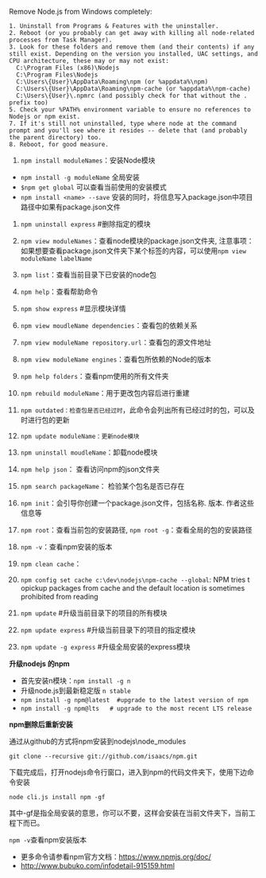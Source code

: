 Remove Node.js from Windows completely:

```
1. Uninstall from Programs & Features with the uninstaller.
2. Reboot (or you probably can get away with killing all node-related processes from Task Manager).
3. Look for these folders and remove them (and their contents) if any still exist. Depending on the version you installed, UAC settings, and CPU architecture, these may or may not exist:
  C:\Program Files (x86)\Nodejs
  C:\Program Files\Nodejs
  C:\Users\{User}\AppData\Roaming\npm (or %appdata%\npm)
  C:\Users\{User}\AppData\Roaming\npm-cache (or %appdata%\npm-cache)
  C:\Users\{User}\.npmrc (and possibly check for that without the . prefix too)
5. Check your %PATH% environment variable to ensure no references to Nodejs or npm exist.
7. If it's still not uninstalled, type where node at the command prompt and you'll see where it resides -- delete that (and probably the parent directory) too.
8. Reboot, for good measure.
```

1. `npm install moduleNames`：安装Node模块

- `npm install -g moduleName` 全局安装
- `$npm get global` 可以查看当前使用的安装模式
- `npm install <name> --save` 安装的同时，将信息写入package.json中项目路径中如果有package.json文件
1. `npm uninstall express`  #删除指定的模块

2. `npm view moduleNames`：查看node模块的package.json文件夹, 注意事项：如果想要查看package.json文件夹下某个标签的内容，可以使用`npm view moduleName labelName`
3. `npm list`：查看当前目录下已安装的node包
4. `npm help`：查看帮助命令
5. `npm show express`     #显示模块详情
5. `npm view moudleName dependencies`：查看包的依赖关系
6. `npm view moduleName repository.url`：查看包的源文件地址
7. `npm view moduleName engines`：查看包所依赖的Node的版本
8. `npm help folders`：查看npm使用的所有文件夹
9. `npm rebuild moduleName`：用于更改包内容后进行重建
10. `npm outdated：检查包是否已经过时`，此命令会列出所有已经过时的包，可以及时进行包的更新
11. `npm update moduleName：更新node模块`
12. `npm uninstall moudleName`：卸载node模块
13. `npm help json`： 查看访问npm的json文件夹
14. `npm search packageName`： 检验某个包名是否已存在
15. `npm init`：会引导你创建一个package.json文件，包括名称. 版本. 作者这些信息等
16. `npm root`：查看当前包的安装路径,  `npm root -g`：查看全局的包的安装路径
17. `npm -v`：查看npm安装的版本
18. `npm clean cache`：
19. `npm config set cache c:\dev\nodejs\npm-cache --global`:  NPM tries t opickup packages from cache and the default location is sometimes prohibited from reading
20. `npm update`        #升级当前目录下的项目的所有模块 
21. `npm update express`    #升级当前目录下的项目的指定模块
22. `npm update -g express`  #升级全局安装的express模块

**升级nodejs 的npm**

- 首先安装n模块：`npm install -g n`   
- 升级node.js到最新稳定版   `n stable`
- `npm install -g npm@latest  #upgrade to the latest version of npm`
- `npm install -g npm@lts   # upgrade to the most recent LTS release`

**npm删除后重新安装**

通过从github的方式将npm安装到nodejs\node_modules

`git clone --recursive git://github.com/isaacs/npm.git`

下载完成后，打开nodejs命令行窗口，进入到npm的代码文件夹下，使用下边命令安装

`node cli.js install npm -gf` 

其中-gf是指全局安装的意思，你可以不要，这样会安装在当前文件夹下，当前工程下而已。

`npm -v`查看npm安装版本

- 更多命令请参看npm官方文档：https://www.npmjs.org/doc/
- http://www.bubuko.com/infodetail-915159.html
